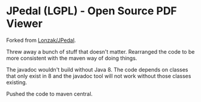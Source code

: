 JPedal (LGPL) - Open Source PDF Viewer
======================================

Forked from [Lonzak/JPedal](https://github.com/Lonzak/JPedal). 

Threw away a bunch of stuff that doesn't matter. Rearranged the code to be more consistent with the maven way of doing things.

The javadoc wouldn't build without Java 8. The code depends on classes that only exist in 8 and the javadoc tool will not work without those classes existing. 

Pushed the code to maven central.
